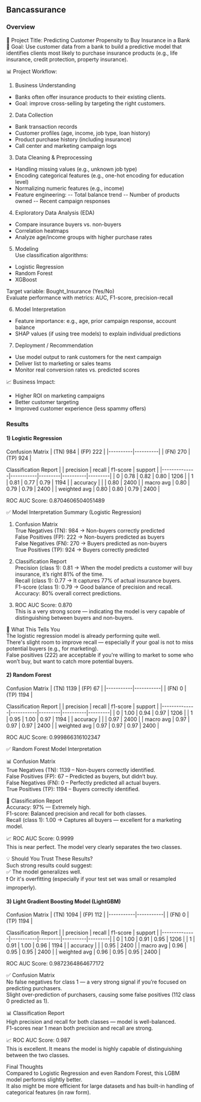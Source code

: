 ## Bancassurance

### Overview
🏦 Project Title: Predicting Customer Propensity to Buy Insurance in a Bank<br/>
🎯 Goal: Use customer data from a bank to build a predictive model that identifies clients most likely to purchase insurance products (e.g., life insurance, credit protection, property insurance).<br/>

📊 Project Workflow: <br/>

1. Business Understanding<br/>
- Banks often offer insurance products to their existing clients.
- Goal: improve cross-selling by targeting the right customers.

2. Data Collection<br/>
- Bank transaction records
- Customer profiles (age, income, job type, loan history)
- Product purchase history (including insurance)
- Call center and marketing campaign logs

3. Data Cleaning & Preprocessing<br/>
- Handling missing values (e.g., unknown job type)
- Encoding categorical features (e.g., one-hot encoding for education level)
- Normalizing numeric features (e.g., income)
- Feature engineering:
-- Total balance trend
-- Number of products owned
-- Recent campaign responses

4. Exploratory Data Analysis (EDA)<br/>
- Compare insurance buyers vs. non-buyers
- Correlation heatmaps
- Analyze age/income groups with higher purchase rates

5. Modeling<br/>
Use classification algorithms:
- Logistic Regression
- Random Forest
- XGBoost

Target variable: Bought_Insurance (Yes/No)<br/>
Evaluate performance with metrics: AUC, F1-score, precision-recall<br/>

6. Model Interpretation<br/>
- Feature importance: e.g., age, prior campaign response, account balance
- SHAP values (if using tree models) to explain individual predictions

7. Deployment / Recommendation<br/>
- Use model output to rank customers for the next campaign
- Deliver list to marketing or sales teams
- Monitor real conversion rates vs. predicted scores

📈 Business Impact:<br/>
- Higher ROI on marketing campaigns
- Better customer targeting
- Improved customer experience (less spammy offers)



### Results

#### 1) Logistic Regression<br/>

Confusion Matrix
| (TN) 984 | (FP) 222 |
|----------|----------|
| (FN) 270 | (TP) 924 | 
  
Classification Report
|              | precision | recall  | f1-score | support |
|--------------|-----------|---------|----------|---------|
| 0            | 0.78      | 0.82    | 0.80     | 1206    |
| 1            | 0.81      | 0.77    | 0.79     | 1194    |
| accuracy     |           |         | 0.80     | 2400    |
| macro avg    | 0.80      | 0.79    | 0.79     | 2400    |
| weighted avg | 0.80      | 0.80    | 0.79     | 2400    |

ROC AUC Score: 0.8704606504051489


✅ Model Interpretation Summary (Logistic Regression)

1. Confusion Matrix<br/>
True Negatives (TN): 984 → Non-buyers correctly predicted<br/>
False Positives (FP): 222 → Non-buyers predicted as buyers<br/>
False Negatives (FN): 270 → Buyers predicted as non-buyers<br/>
True Positives (TP): 924 → Buyers correctly predicted<br/>

2. Classification Report<br/>
Precision (class 1): 0.81 → When the model predicts a customer will buy insurance, it’s right 81% of the time.<br/>
Recall (class 1): 0.77 → It captures 77% of actual insurance buyers.<br/>
F1-score (class 1): 0.79 → Good balance of precision and recall.<br/>
Accuracy: 80% overall correct predictions.<br/>

3. ROC AUC Score: 0.870<br/>
This is a very strong score — indicating the model is very capable of distinguishing between buyers and non-buyers.<br/>

🧠 What This Tells You<br/>
The logistic regression model is already performing quite well.<br/>
There's slight room to improve recall — especially if your goal is not to miss potential buyers (e.g., for marketing).<br/>
False positives (222) are acceptable if you're willing to market to some who won’t buy, but want to catch more potential buyers.<br/>


#### 2) Random Forest<br/>

Confusion Matrix
| (TN) 1139 | (FP) 67   |
|-----------|-----------|
| (FN) 0    | (TP) 1194 | 
  
Classification Report
|              | precision | recall  | f1-score | support |
|--------------|-----------|---------|----------|---------|
| 0            | 1.00      | 0.94    | 0.97     | 1206    |
| 1            | 0.95      | 1.00    | 0.97     | 1194    |
| accuracy     |           |         | 0.97     | 2400    |
| macro avg    | 0.97      | 0.97    | 0.97     | 2400    |
| weighted avg | 0.97      | 0.97    | 0.97     | 2400    |

ROC AUC Score: 0.999866316102347


✅ Random Forest Model Interpretation

📊 Confusion Matrix<br/>
True Negatives (TN): 1139 – Non-buyers correctly identified.<br/>
False Positives (FP): 67 – Predicted as buyers, but didn’t buy.<br/>
False Negatives (FN): 0 – Perfectly predicted all actual buyers.<br/>
True Positives (TP): 1194 – Buyers correctly identified.<br/>

📄 Classification Report<br/>
Accuracy: 97% — Extremely high.<br/>
F1-score: Balanced precision and recall for both classes.<br/>
Recall (class 1): 1.00 → Captures all buyers — excellent for a marketing model.<br/>

📈 ROC AUC Score: 0.9999<br/>
This is near perfect. The model very clearly separates the two classes.<br/>

💡 Should You Trust These Results?<br/>
Such strong results could suggest:<br/>
✅ The model generalizes well.<br/>
❗ Or it's overfitting (especially if your test set was small or resampled improperly).<br/>


#### 3) Light Gradient Boosting Model (LightGBM)<br/>

Confusion Matrix
| (TN) 1094 | (FP) 112  |
|-----------|-----------|
| (FN) 0    | (TP) 1194 | 
  
Classification Report
|              | precision | recall  | f1-score | support |
|--------------|-----------|---------|----------|---------|
| 0            | 1.00      | 0.91    | 0.95     | 1206    |
| 1            | 0.91      | 1.00    | 0.96     | 1194    |
| accuracy     |           |         | 0.95     | 2400    |
| macro avg    | 0.96      | 0.95    | 0.95     | 2400    |
| weighted avg | 0.96      | 0.95    | 0.95     | 2400    |

ROC AUC Score: 0.9872364864677172


✅ Confusion Matrix<br/>
No false negatives for class 1 — a very strong signal if you’re focused on predicting purchasers.<br/>
Slight over-prediction of purchasers, causing some false positives (112 class 0 predicted as 1).<br/>

📊 Classification Report<br/>
High precision and recall for both classes — model is well-balanced.<br/>
F1-scores near 1 mean both precision and recall are strong.<br/>

📈 ROC AUC Score: 0.987<br/>
This is excellent. It means the model is highly capable of distinguishing between the two classes.<br/>

Final Thoughts<br/>
Compared to Logistic Regression and even Random Forest, this LGBM model performs slightly better.<br/>
It also might be more efficient for large datasets and has built-in handling of categorical features (in raw form).<br/>

